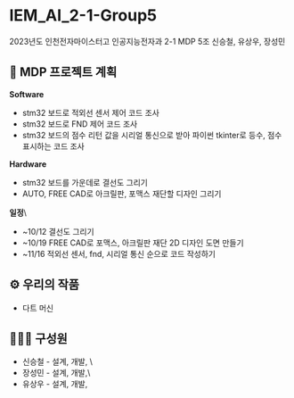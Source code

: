 # IEM_AI_2-1-Group5
2023년도 인천전자마이스터고 인공지능전자과 2-1 MDP 5조 신승철, 유상우, 장성민


## 📅 MDP 프로젝트 계획

**Software**
- stm32 보드로 적외선 센서 제어 코드 조사
- stm32 보드로 FND 제어 코드 조사
- stm32 보드의 점수 리턴 값을 시리얼 통신으로 받아 파이썬 tkinter로 등수, 점수 표시하는 코드 조사

**Hardware**
- stm32 보드를 가운데로 결선도 그리기
- AUTO, FREE CAD로 아크릴판, 포맥스 재단할 디자인 그리기

**일정**\
- ~10/12 결선도 그리기
- ~10/19 FREE CAD로 포맥스, 아크릴판 재단 2D 디자인 도면 만들기
- ~11/16  적외선 센서, fnd, 시리얼 통신 순으로 코드 작성하기


## ⚙️ 우리의 작품
+ 다트 머신

## 🧑‍🤝‍🧑 구성원
* 신승철 - 설계, 개발, \
* 장성민 - 설계, 개발,\
* 유상우 - 설계, 개발,
